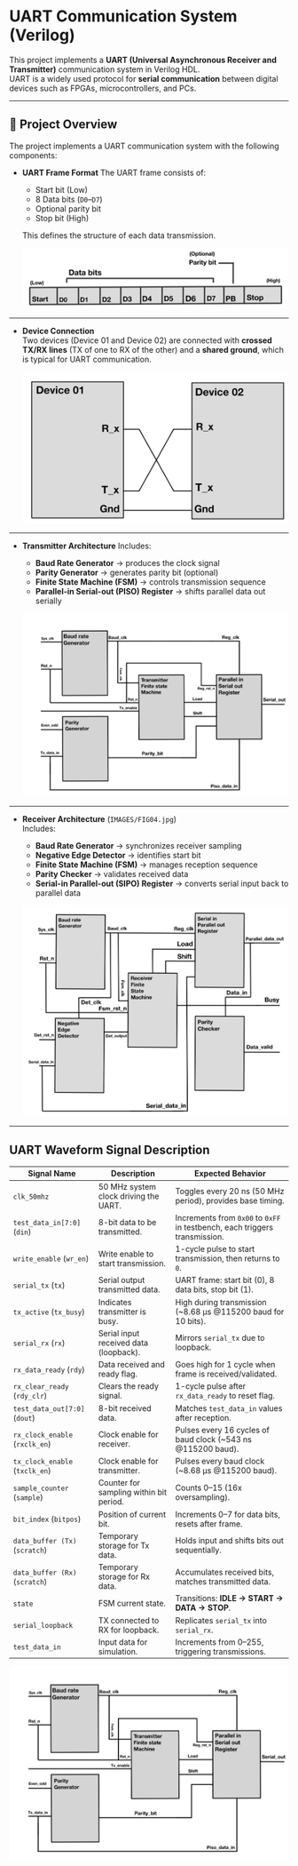 # UART Communication System (Verilog)

This project implements a **UART (Universal Asynchronous Receiver and Transmitter)** communication system in Verilog HDL.  
UART is a widely used protocol for **serial communication** between digital devices such as FPGAs, microcontrollers, and PCs.

---

## 📖 Project Overview

The project implements a UART communication system with the following components:

- **UART Frame Format** 
  The UART frame consists of:
  - Start bit (Low)
  - 8 Data bits (`D0`–`D7`)
  - Optional parity bit
  - Stop bit (High)  

  This defines the structure of each data transmission.  

  ![UART Frame Format](IMAGES/FIG01.jpg)

---

- **Device Connection**  
  Two devices (Device 01 and Device 02) are connected with **crossed TX/RX lines** (TX of one to RX of the other) and a **shared ground**, which is typical for UART communication.  

  ![Device Connection](IMAGES/FIG04.jpg)

---

- **Transmitter Architecture**
  Includes:
  - **Baud Rate Generator** → produces the clock signal  
  - **Parity Generator** → generates parity bit (optional)  
  - **Finite State Machine (FSM)** → controls transmission sequence  
  - **Parallel-in Serial-out (PISO) Register** → shifts parallel data out serially  

  ![Transmitter Architecture](IMAGES/FIG02.jpg)

---

- **Receiver Architecture** (`IMAGES/FIG04.jpg`)  
  Includes:
  - **Baud Rate Generator** → synchronizes receiver sampling  
  - **Negative Edge Detector** → identifies start bit  
  - **Finite State Machine (FSM)** → manages reception sequence  
  - **Parity Checker** → validates received data  
  - **Serial-in Parallel-out (SIPO) Register** → converts serial input back to parallel data  

  ![Receiver Architecture](IMAGES/FIG03.jpg)

---

## UART Waveform Signal Description

| **Signal Name** | **Description** | **Expected Behavior** |
|-----------------|-----------------|-----------------------|
| `clk_50mhz` | 50 MHz system clock driving the UART. | Toggles every 20 ns (50 MHz period), provides base timing. |
| `test_data_in[7:0]` (`din`) | 8-bit data to be transmitted. | Increments from `0x00` to `0xFF` in testbench, each triggers transmission. |
| `write_enable` (`wr_en`) | Write enable to start transmission. | 1-cycle pulse to start transmission, then returns to `0`. |
| `serial_tx` (`tx`) | Serial output transmitted data. | UART frame: start bit (0), 8 data bits, stop bit (1). |
| `tx_active` (`tx_busy`) | Indicates transmitter is busy. | High during transmission (~8.68 µs @115200 baud for 10 bits). |
| `serial_rx` (`rx`) | Serial input received data (loopback). | Mirrors `serial_tx` due to loopback. |
| `rx_data_ready` (`rdy`) | Data received and ready flag. | Goes high for 1 cycle when frame is received/validated. |
| `rx_clear_ready` (`rdy_clr`) | Clears the ready signal. | 1-cycle pulse after `rx_data_ready` to reset flag. |
| `test_data_out[7:0]` (`dout`) | 8-bit received data. | Matches `test_data_in` values after reception. |
| `rx_clock_enable` (`rxclk_en`) | Clock enable for receiver. | Pulses every 16 cycles of baud clock (~543 ns @115200 baud). |
| `tx_clock_enable` (`txclk_en`) | Clock enable for transmitter. | Pulses every baud clock (~8.68 µs @115200 baud). |
| `sample_counter` (`sample`) | Counter for sampling within bit period. | Counts 0–15 (16x oversampling). |
| `bit_index` (`bitpos`) | Position of current bit. | Increments 0–7 for data bits, resets after frame. |
| `data_buffer (Tx)` (`scratch`) | Temporary storage for Tx data. | Holds input and shifts bits out sequentially. |
| `data_buffer (Rx)` (`scratch`) | Temporary storage for Rx data. | Accumulates received bits, matches transmitted data. |
| `state` | FSM current state. | Transitions: **IDLE → START → DATA → STOP**. |
| `serial_loopback` | TX connected to RX for loopback. | Replicates `serial_tx` into `serial_rx`. |
| `test_data_in` | Input data for simulation. | Increments from 0–255, triggering transmissions. |


  ![Device Connection](IMAGES/FIG02.jpg)

  
